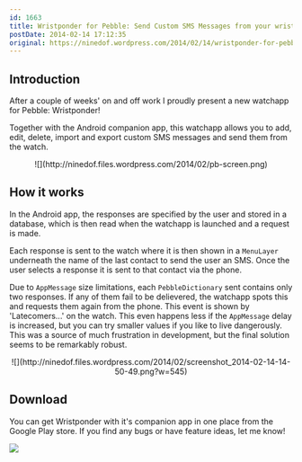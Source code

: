 ```yaml
---
id: 1663
title: Wristponder for Pebble: Send Custom SMS Messages from your wrist!
postDate: 2014-02-14 17:12:35
original: https://ninedof.wordpress.com/2014/02/14/wristponder-for-pebble-send-custom-sms-messages-from-your-wrist/
---
```


<h2>Introduction</h2>
After a couple of weeks' on and off work I proudly present a new watchapp for Pebble: Wristponder!

Together with the Android companion app, this watchapp allows you to add, edit, delete, import and export custom SMS messages and send them from the watch.
<p style="text-align:center;">![](http://ninedof.files.wordpress.com/2014/02/pb-screen.png)</p>

<h2 style="text-align:left;">How it works</h2>
In the Android app, the responses are specified by the user and stored in a database, which is then read when the watchapp is launched and a request is made.

Each response is sent to the watch where it is then shown in a <code>MenuLayer</code> underneath the name of the last contact to send the user an SMS. Once the user selects a response it is sent to that contact via the phone.

Due to <code>AppMessage</code> size limitations, each <code>PebbleDictionary</code> sent contains only two responses. If any of them fail to be delievered, the watchapp spots this and requests them again from the phone. This event is shown by 'Latecomers...' on the watch. This even happens less if the <code>AppMessage</code> delay is increased, but you can try smaller values if you like to live dangerously. This was a source of much frustration in development, but the final solution seems to be remarkably robust.
<p style="text-align:center;">![](http://ninedof.files.wordpress.com/2014/02/screenshot_2014-02-14-14-50-49.png?w=545)</p>

<h2 style="text-align:left;">Download</h2>
You can get Wristponder with it's companion app in one place from the Google Play store. If you find any bugs or have feature ideas, let me know!

![](https://developer.android.com/images/brand/en_generic_rgb_wo_60.png)
